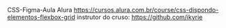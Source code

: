 CSS-Figma-Aula Alura https://cursos.alura.com.br/course/css-dispondo-elementos-flexbox-grid
instrutor do cruso: https://github.com/ikyrie
